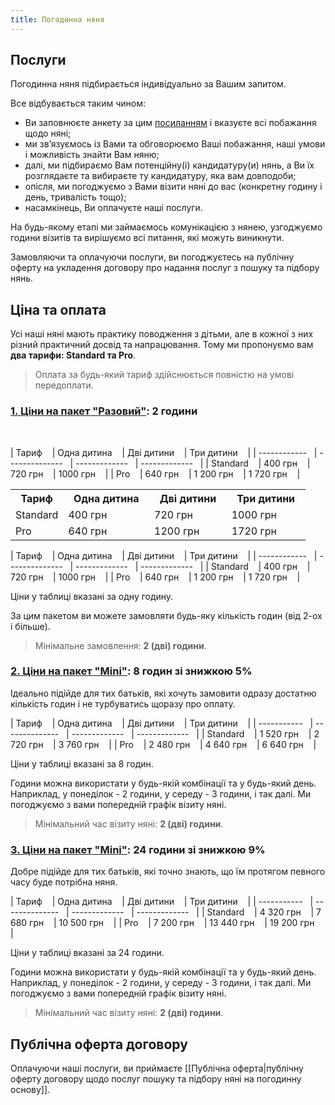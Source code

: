 ```yaml
---
title: Погодинна няня
---
```

## Послуги

Погодинна няня підбирається індивідуально за Вашим запитом. 

Все відбувається таким чином:
- Ви заповнюєте анкету за цим [посиланням](https://docs.google.com/forms/d/e/1FAIpQLSfYaCtwNy2P0V_VmB5rcI7XB0lNFS_tH-GMNctpAMcwCm0iww/viewform?fbclid=PAZXh0bgNhZW0CMTEAAaZ_QjIeLf_96-4uiLk3mAKVQmstVZHXbh7qByuyzRi7AfwZO_xCxKQOfW4_aem_N3DhVEMTkI0_LZ36eoBDPg) і вказуєте всі побажання щодо няні;
- ми звʼязуємось із Вами та обговорюємо Ваші побажання, наші умови і можливість знайти Вам няню;
- далі, ми підбираємо Вам потенційну(і) кандидатуру(и) нянь, а Ви їх розглядаєте та вибираєте ту кандидатуру, яка вам довподоби;
- опісля, ми погоджуємо з Вами візити няні до вас (конкретну годину і день, тривалість тощо);
- насамкінець, Ви оплачуєте наші послуги.

На будь-якому етапі ми займаємось комунікацією з нянею, узгоджуємо години візитів та вирішуємо всі питання, які можуть виникнути.

Замовляючи та оплачуючи послуги, ви погоджуєтесь на публічну оферту на укладення договору про надання послуг з пошуку та підбору нянь.
## Ціна та оплата

Усі наші няні мають практику поводження з дітьми, але в кожної з них різний практичний досвід та напрацювання. Тому ми пропонуємо вам **два тарифи: Standard та Pro**.

> Оплата за будь-який тариф здійснюється повністю на умові передоплати.



### <u>1. Ціни на пакет "Разовий"</u>: 2 години
&nbsp;

| Тариф     &nbsp;&nbsp;   | Одна дитина   &nbsp;&nbsp; | Дві дитини   &nbsp;&nbsp; | Три дитини   &nbsp;&nbsp; |
| ------------ &nbsp;&nbsp;| --------------&nbsp;&nbsp; | -------------&nbsp;&nbsp; | -------------&nbsp;&nbsp; |
| Standard   &nbsp;&nbsp;  | 400 грн       &nbsp;&nbsp; | 720 грн      &nbsp;&nbsp; | 1000 грн     &nbsp;&nbsp; |
| Pro       &nbsp;&nbsp;   | 640 грн       &nbsp;&nbsp; | 1 200 грн    &nbsp;&nbsp; | 1 720 грн    &nbsp;&nbsp; |


<table>
	<tr>
		<th>&nbsp;&nbsp;Тариф&nbsp;&nbsp;</th>
		<th>&nbsp;&nbsp;Одна дитина&nbsp;&nbsp;</th>
		<th>&nbsp;&nbsp;Дві дитини&nbsp;&nbsp;</th>
		<th>&nbsp;&nbsp;Три дитини&nbsp;&nbsp;</th>
	</tr>
	<tr>
		<td>Standard</td>
		<td>400 грн</td>
		<td>720 грн</td>
		<td>1000 грн</td>
	</tr>
	<tr>
		<td>Pro</td>
		<td>640 грн</td>
		<td>1200 грн</td>
		<td>1720 грн</td>
	</tr>
</table>

| Тариф     &nbsp;&nbsp;   | Одна дитина   &nbsp;&nbsp; | Дві дитини   &nbsp;&nbsp; | Три дитини   &nbsp;&nbsp; |
| ------------ &nbsp;&nbsp;| --------------&nbsp;&nbsp; | -------------&nbsp;&nbsp; | -------------&nbsp;&nbsp; |
| Standard   &nbsp;&nbsp;  | 400 грн       &nbsp;&nbsp; | 720 грн      &nbsp;&nbsp; | 1000 грн     &nbsp;&nbsp; |
| Pro       &nbsp;&nbsp;   | 640 грн       &nbsp;&nbsp; | 1 200 грн    &nbsp;&nbsp; | 1 720 грн    &nbsp;&nbsp; |

Ціни у таблиці вказані за одну годину.

За цим пакетом ви можете замовляти будь-яку кількість годин (від 2-ох і більше).

> Мінімальне замовлення: **2 (дві) години**.



### <u>2. Ціни на пакет "Mini"</u>: 8 годин зі знижкою 5%


Ідеально підійде для тих батьків, які хочуть замовити одразу достатню кількість годин і  не турбуватись щоразу про оплату.

| Тариф      &nbsp;&nbsp; | Одна дитина   &nbsp;&nbsp; | Дві дитини   &nbsp;&nbsp; | Три дитини   &nbsp;&nbsp; |
| -----------&nbsp;&nbsp; | --------------&nbsp;&nbsp; | -------------&nbsp;&nbsp; | -------------&nbsp;&nbsp; |
| Standard   &nbsp;&nbsp; | 1 520 грн     &nbsp;&nbsp; | 2 720 грн    &nbsp;&nbsp; | 3 760 грн    &nbsp;&nbsp; |
| Pro        &nbsp;&nbsp; | 2 480 грн     &nbsp;&nbsp; | 4 640 грн    &nbsp;&nbsp; | 6 640 грн    &nbsp;&nbsp; |


Ціни у таблиці вказані за 8 годин.

Години можна використати у будь-якій комбінації та у будь-який день. Наприклад, у понеділок - 2 години, у середу - 3 години, і так далі. Ми погоджуємо з вами попередній графік візиту няні.

> Мінімальний час візиту няні: **2 (дві) години**.



### <u>3. Ціни на пакет "Mini"</u>: 24 години зі знижкою 9%



Добре підійде для тих батьків, які точно знають, що їм протягом певного часу буде потрібна няня.

| Тариф      &nbsp;&nbsp; | Одна дитина   &nbsp;&nbsp; | Дві дитини   &nbsp;&nbsp; | Три дитини   &nbsp;&nbsp; |
| -----------&nbsp;&nbsp; | --------------&nbsp;&nbsp; | -------------&nbsp;&nbsp; | -------------&nbsp;&nbsp; |
| Standard   &nbsp;&nbsp; | 4 320 грн     &nbsp;&nbsp; | 7 680 грн    &nbsp;&nbsp; | 10 500 грн   &nbsp;&nbsp; |
| Pro        &nbsp;&nbsp; | 7 200 грн     &nbsp;&nbsp; | 13 440 грн   &nbsp;&nbsp; | 19 200 грн   &nbsp;&nbsp; |


Ціни у таблиці вказані за 24 години.

Години можна використати у будь-якій комбінації та у будь-який день. Наприклад, у понеділок - 2 години, у середу - 3 години, і так далі. Ми погоджуємо з вами попередній графік візиту няні.

> Мінімальний час візиту няні: **2 (дві) години**.

## Публічна оферта договору

Оплачуючи наші послуги, ви приймаєте [[Публічна оферта|публічну оферту договору щодо послуг пошуку та підбору няні на погодинну основу]].